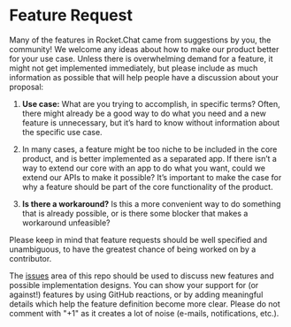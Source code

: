 # Feature Request

Many of the features in Rocket.Chat came from suggestions by you, the community! We welcome any ideas about how to make our product better for your use case. Unless there is overwhelming demand for a feature, it might not get implemented immediately, but please include as much information as possible that will help people have a discussion about your proposal:

1. **Use case:** What are you trying to accomplish, in specific terms? Often, there might already be a good way to do what you need and a new feature is unnecessary, but it’s hard to know without information about the specific use case.

2. In many cases, a feature might be too niche to be included in the core product, and is better implemented as a separated app. If there isn’t a way to extend our core with an app to do what you want, could we extend our APIs to make it possible? It’s important to make the case for why a feature should be part of the core functionality of the product.

3. **Is there a workaround?** Is this a more convenient way to do something that is already possible, or is there some blocker that makes a workaround unfeasible?

Please keep in mind that feature requests should be well specified and unambiguous, to have the greatest chance of being worked on by a contributor.

The [issues](https://github.com/Wonder-Tree/PoseCamera/issues) area of this repo should be used to discuss new features and possible implementation designs. You can show your support for (or against!) features by using GitHub reactions, or by adding meaningful details which help the feature definition become more clear. Please do not comment with "+1" as it creates a lot of noise (e-mails, notifications, etc.).
